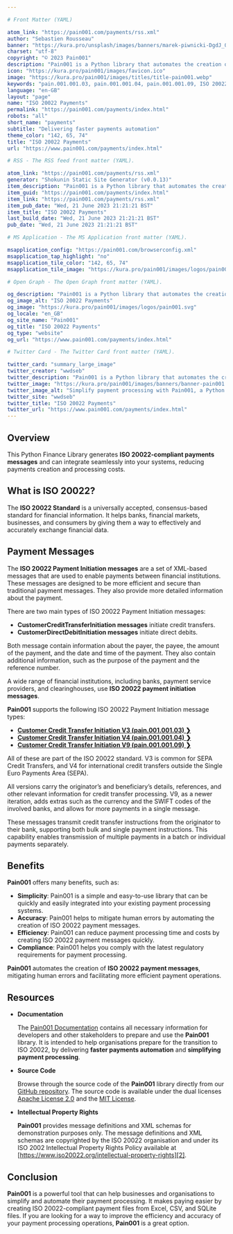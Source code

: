 ```yaml
---

# Front Matter (YAML)

atom_link: "https://pain001.com/payments/rss.xml"
author: "Sebastien Rousseau"
banner: "https://kura.pro/unsplash/images/banners/marek-piwnicki-DgdJ_0us5SE-unsplash.jpg"
charset: "utf-8"
copyright: "© 2023 Pain001"
description: "Pain001 is a Python library that automates the creation of ISO 20022 payment messages. It simplifies payment processing by creating ISO 20022-compliant payment files, thus delivering faster payments automation."
icon: "https://kura.pro/pain001/images/favicon.ico"
image: "https://kura.pro/pain001/images/titles/title-pain001.webp"
keywords: "pain.001.001.03, pain.001.001.04, pain.001.001.09, ISO 20022 message format, SEPA Credit Transfers, international credit transfers, Customer Credit Transfer Initiation, Python library, payment processing automation"
language: "en-GB"
layout: "page"
name: "ISO 20022 Payments"
permalink: "https://pain001.com/payments/index.html"
robots: "all"
short_name: "payments"
subtitle: "Delivering faster payments automation"
theme_color: "142, 65, 74"
title: "ISO 20022 Payments"
url: "https://www.pain001.com/payments/index.html"

# RSS - The RSS feed front matter (YAML).

atom_link: "https://pain001.com/payments/rss.xml"
generator: "Shokunin Static Site Generator (v0.0.13)"
item_description: "Pain001 is a Python library that automates the creation of ISO 20022 payment messages. It simplifies payment processing by creating ISO 20022-compliant payment files, thus delivering faster payments automation."
item_guid: "https://pain001.com/payments/index.html"
item_link: "https://pain001.com/payments/rss.xml"
item_pub_date: "Wed, 21 June 2023 21:21:21 BST"
item_title: "ISO 20022 Payments"
last_build_date: "Wed, 21 June 2023 21:21:21 BST"
pub_date: "Wed, 21 June 2023 21:21:21 BST"

# MS Application - The MS Application front matter (YAML).

msapplication_config: "https://pain001.com/browserconfig.xml"
msapplication_tap_highlight: "no"
msapplication_tile_color: "142, 65, 74"
msapplication_tile_image: "https://kura.pro/pain001/images/logos/pain001.svg"

# Open Graph - The Open Graph front matter (YAML).

og_description: "Pain001 is a Python library that automates the creation of ISO 20022 payment messages. It simplifies payment processing by creating ISO 20022-compliant payment files, thus delivering faster payments automation."
og_image_alt: "ISO 20022 Payments"
og_image: "https://kura.pro/pain001/images/logos/pain001.svg"
og_locale: "en_GB"
og_site_name: "Pain001"
og_title: "ISO 20022 Payments"
og_type: "website"
og_url: "https://www.pain001.com/payments/index.html"

# Twitter Card - The Twitter Card front matter (YAML).

twitter_card: "summary_large_image"
twitter_creator: "wwdseb"
twitter_description: "Pain001 is a Python library that automates the creation of ISO 20022 payment messages. It simplifies payment processing by creating ISO 20022-compliant payment files, thus delivering faster payments automation."
twitter_image: "https://kura.pro/pain001/images/banners/banner-pain001.png"
twitter_image_alt: "Simplify payment processing with Pain001, a Python library automating ISO 20022-compliant file creation"
twitter_site: "wwdseb"
twitter_title: "ISO 20022 Payments"
twitter_url: "https://www.pain001.com/payments/index.html"
---
```


## Overview

This Python Finance Library generates **ISO 20022-compliant payments messages**
and can integrate seamlessly into your systems, reducing payments creation and
processing costs.

## What is ISO 20022?

The **ISO 20022 Standard** is a universally accepted, consensus-based standard
for financial information. It helps banks, financial markets, businesses, and
consumers by giving them a way to effectively and accurately exchange financial
data.

<!-- markdownlint-disable MD033 MD041 -->

<div class="row g-0">
  <div class="col-lg-6 order-lg-1 text-white" style="
  background: url(
  'https://kura.pro/unsplash/images/banners/ash-YfgE8WCcZsQ-unsplash.jpg')
  no-repeat;
  background-size: cover;
  background-position: center;
  "></div>
  <div class="col-lg-6 order-lg-1 text-left">
    <div class="container-fluid px-5 py-5">

<!-- markdownlint-enable MD033 MD041 -->

## Payment Messages

The **ISO 20022 Payment Initiation messages** are a set of XML-based messages
that are used to enable payments between financial institutions. These messages
are designed to be more efficient and secure than traditional payment messages.
They also provide more detailed information about the payment.

There are two main types of ISO 20022 Payment Initiation messages:

- **CustomerCreditTransferInitiation messages** initiate credit transfers.
- **CustomerDirectDebitInitiation messages** initiate direct debits.

Both message contain information about the payer, the payee, the amount of the
payment, and the date and time of the payment. They also contain additional
information, such as the purpose of the payment and the reference number.

A wide range of financial institutions, including banks, payment service
providers, and clearinghouses, use **ISO 20022 payment initiation messages**.

**Pain001** supports the following ISO 20022 Payment Initiation message types:

- **[Customer Credit Transfer Initiation V3 (pain.001.001.03) ❯][3]**
- **[Customer Credit Transfer Initiation V4 (pain.001.001.04) ❯][4]**
- **[Customer Credit Transfer Initiation V9 (pain.001.001.09) ❯][9]**

All of these are part of the ISO 20022 standard. V3 is common for SEPA Credit
Transfers, and V4 for international credit transfers outside the Single Euro
Payments Area (SEPA).

All versions carry the originator’s and beneficiary’s details, references, and
other relevant information for credit transfer processing. V9, as a newer
iteration, adds extras such as the currency and the SWIFT codes of the involved
banks, and allows for more payments in a single message.

These messages transmit credit transfer instructions from the originator to
their bank, supporting both bulk and single payment instructions. This
capability enables transmission of multiple payments in a batch or individual
payments separately.

## Benefits

**Pain001** offers many benefits, such as:

- **Simplicity**: Pain001 is a simple and easy-to-use library that can be
  quickly and easily integrated into your existing payment processing systems.
- **Accuracy**: Pain001 helps to mitigate human errors by automating the
  creation of ISO 20022 payment messages.
- **Efficiency**: Pain001 can reduce payment processing time and costs by
  creating ISO 20022 payment messages quickly.
- **Compliance**: Pain001 helps you comply with the latest regulatory
  requirements for payment processing.

**Pain001** automates the creation of **ISO 20022 payment messages**,
mitigating human errors and facilitating more efficient payment operations.

## Resources

- **Documentation**

  The [Pain001 Documentation](/documentation/index.html) contains all necessary
  information for developers and other stakeholders to prepare and use the
  **Pain001** library. It is intended to help organisations prepare for the
  transition to ISO 20022, by delivering **faster payments automation** and
  **simplifying payment processing**.

- **Source Code**

  Browse through the source code of the **Pain001** library directly from our
  [GitHub repository][1]. The source code is available under the dual licenses
  [Apache License 2.0](https://opensource.org/licenses/Apache-2.0) and the
  [MIT License](https://opensource.org/licenses/MIT).

- **Intellectual Property Rights**

  **Pain001** provides message definitions and XML schemas for demonstration
  purposes only. The message definitions and XML schemas are copyrighted by the
  ISO 20022 organisation and under its ISO 2002 Intellectual Property Rights
  Policy available at
  [https://www.iso20022.org/intellectual-property-rights][2].

## Conclusion

**Pain001** is a powerful tool that can help businesses and organisations to
simplify and automate their payment processing. It makes paying easier by
creating ISO 20022-compliant payment files from Excel, CSV, and SQLite files.
If you are looking for a way to improve the efficiency and accuracy of your
payment processing operations, **Pain001** is a great option.

<!-- markdownlint-disable MD033 MD041 -->

  </div>
  </div>
</div>

<!-- markdownlint-enable MD033 MD041 -->

[1]: https://github.com/sebastienrousseau/pain001
[2]: https://www.iso20022.org/intellectual-property-rights
[3]: /pain.001.001.03/index.html "Find out about the Customer Credit Transfer Initiation V3 (pain.001.001.03)"
[4]: /pain.001.001.04/index.html "Find out about the Customer Credit Transfer Initiation V4 (pain.001.001.04)"
[9]: /pain.001.001.09/index.html "Find out about the Customer Credit Transfer Initiation V9 (pain.001.001.09)"
